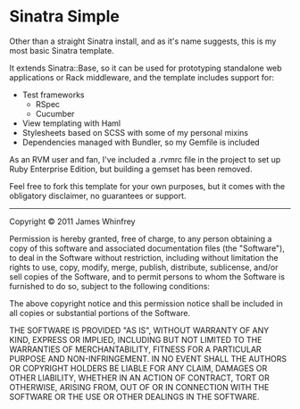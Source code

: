 # Sinatra Simple

Other than a straight Sinatra install, and as it's name suggests, this is my most basic Sinatra template. 

It extends Sinatra::Base, so it can be used for prototyping standalone web applications or Rack middleware, and the template includes support for:

* Test frameworks
  * RSpec
  * Cucumber
* View templating with Haml
* Stylesheets based on SCSS with some of my personal mixins
* Dependencies managed with Bundler, so my Gemfile is included

As an RVM user and fan, I've included a .rvmrc file in the project to set up Ruby Enterprise Edition, but building a gemset has been removed.

Feel free to fork this template for your own purposes, but it comes with the obligatory disclaimer, no guarantees or support.

------
Copyright © 2011 James Whinfrey

Permission is hereby granted, free of charge, to any person obtaining a copy of this software and associated documentation files (the "Software"), to deal in the Software without restriction, including without limitation the rights to use, copy, modify, merge, publish, distribute, sublicense, and/or sell copies of the Software, and to permit persons to whom the Software is furnished to do so, subject to the following conditions:

The above copyright notice and this permission notice shall be included in all copies or substantial portions of the Software.

THE SOFTWARE IS PROVIDED "AS IS", WITHOUT WARRANTY OF ANY KIND, EXPRESS OR IMPLIED, INCLUDING BUT NOT LIMITED TO THE WARRANTIES OF MERCHANTABILITY, FITNESS FOR A PARTICULAR PURPOSE AND NON-INFRINGEMENT. IN NO EVENT SHALL THE AUTHORS OR COPYRIGHT HOLDERS BE LIABLE FOR ANY CLAIM, DAMAGES OR OTHER LIABILITY, WHETHER IN AN ACTION OF CONTRACT, TORT OR OTHERWISE, ARISING FROM, OUT OF OR IN CONNECTION WITH THE SOFTWARE OR THE USE OR OTHER DEALINGS IN THE SOFTWARE.